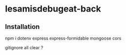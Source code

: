 # lesamisdebugeat-back

## Installation

npm i dotenv express express-formidable mongoose cors

gitignore all clear ?
